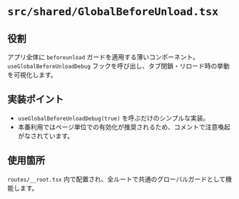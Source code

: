 # `src/shared/GlobalBeforeUnload.tsx`

## 役割
アプリ全体に `beforeunload` ガードを適用する薄いコンポーネント。`useGlobalBeforeUnloadDebug` フックを呼び出し、タブ閉鎖・リロード時の挙動を可視化します。

## 実装ポイント
- `useGlobalBeforeUnloadDebug(true)` を呼ぶだけのシンプルな実装。
- 本番利用ではページ単位での有効化が推奨されるため、コメントで注意喚起がなされています。

## 使用箇所
`routes/__root.tsx` 内で配置され、全ルートで共通のグローバルガードとして機能します。
